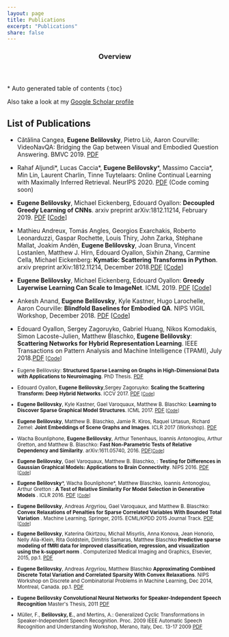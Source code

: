 ```yaml
---
layout: page
title: Publications
excerpt: "Publications"
share: false
---
```


<section id="table-of-contents" class="toc">
  <header>
    <h3>Overview</h3>
  </header>
<div id="drawer" markdown="1">
*  Auto generated table of contents
{:toc}
</div>
</section><!-- /#table-of-contents -->


Also take a look at my [Google Scholar profile](https://scholar.google.com/citations?user=CffJDoEAAAAJ&hl=en)

## List of Publications
* Cătălina Cangea, **Eugene Belilovsky**, Pietro Liò, Aaron Courville: VideoNavQA: Bridging the Gap between Visual and Embodied Question Answering. BMVC 2019.  [PDF](https://arxiv.org/abs/1908.04950) 

* Rahaf Aljundi\*, Lucas Caccia\*, **Eugene Belilovsky**\*, Massimo Caccia\*, Min Lin, Laurent Charlin, Tinne Tuytelaars: Online Continual Learning with Maximally Inferred Retrieval.  NeurIPS 2020. [PDF](https://arxiv.org/abs/1908.04742) (Code coming soon)

* **Eugene Belilovsky**, Michael Eickenberg, Edouard Oyallon: **Decoupled Greedy Learning of CNNs**.  arxiv preprint arXiv:1812.11214, February 2019. [PDF](https://arxiv.org/abs/1901.08164) [[Code](https://github.com/eugenium/DGL)]

* Mathieu Andreux, Tomás Angles, Georgios Exarchakis, Roberto Leonarduzzi, Gaspar Rochette, Louis Thiry, John Zarka, Stéphane Mallat, Joakim Andén, **Eugene Belilovsky**, Joan Bruna, Vincent Lostanlen, Matthew J. Hirn, Edouard Oyallon, Sixhin Zhang, Carmine Cella, Michael Eickenberg: **Kymatio: Scattering Transforms in Python**.  arxiv preprint arXiv:1812.11214, December 2018.[PDF](https://arxiv.org/pdf/1812.11214.pdf) [[Code](https://www.kymat.io/)]

* **Eugene Belilovsky**, Michael Eickenberg, Edouard Oyallon: **Greedy Layerwise Learning Can Scale to ImageNet**.  ICML 2019. [PDF](https://arxiv.org/pdf/1812.11446.pdf) [[Code](https://github.com/eugenium/layerCNN)]

* Ankesh Anand, **Eugene Belilovsky**, Kyle Kastner, Hugo Larochelle, Aaron Courville: **Blindfold Baselines for Embodied QA**. NIPS VIGIL Workshop, December 2018. [PDF](https://arxiv.org/pdf/1811.05013.pdf) [[Code](https://github.com/ankeshanand/blindfold-baselines-eqa)]

* Edouard Oyallon, Sergey Zagoruyko, Gabriel Huang, Nikos Komodakis, Simon Lacoste-Julien, Matthew Blaschko, **Eugene Belilovsky**: **Scattering Networks for Hybrid Representation Learning**. IEEE Transactions on Pattern Analysis and Machine Intelligence (TPAMI), July 2018.[PDF](https://hal.inria.fr/hal-01837587/document)<small> [[Code](https://github.com/edouardoyallon/scalingscattering)]

* Eugene Belilovsky: **Structured Sparse Learning on Graphs in High-Dimensional Data with Applications to Neuroimaging**. PhD Thesis. [PDF](Papers/Thesis_Manuscript__Leuven_.pdf)

* Edouard Oyallon, **Eugene Belilovsky**,Sergey Zagoruyko: **Scaling the Scattering Transform: Deep Hybrid Networks**. ICCV 2017. <i class="fa fa-file-pdf-o"></i> [PDF](https://arxiv.org/pdf/1703.08961.pdf)<small> [[Code](https://github.com/edouardoyallon/scalingscattering)]</small>

* **Eugene Belilovsky**, Kyle Kastner, Gael Varoquaux, Matthew B. Blaschko: **Learning to Discover Sparse Graphical Model Structures**. ICML 2017. <i class="fa fa-file-pdf-o"></i> [PDF](https://arxiv.org/pdf/1605.06359.pdf)<small> [[Code](https://github.com/eugenium/LearnGraphDiscovery)]</small>

* **Eugene Belilovsky**, Matthew B. Blaschko, Jamie R. Kiros, Raquel Urtasun, Richard Zemel: **Joint Embeddings of Scene Graphs and Images**. ICLR 2017 (Workshop). <i class="fa fa-file-pdf-o"></i> [PDF](https://openreview.net/pdf?id=BkyScySKl)

* Wacha Bounliphone, **Eugene Belilovsky**, Arthur Tenenhaus, Ioannis Antonoglou, Arthur Gretton, and Matthew B. Blaschko: **Fast Non-Parametric Tests of Relative Dependency and Similarity**. arXiv:1611.05740, 2016. [PDF](https://arxiv.org/pdf/1611.05740.pdf)<small>[[Code](https://github.com/eugenium/MMD)]</small>

* **Eugene Belilovsky**, Gael Varoquaux, Matthew B. Blaschko, : **Testing for Differences in Gaussian Graphical Models: Applications to Brain Connectivity**. NIPS 2016. <i class="fa fa-file-pdf-o"></i> [PDF](https://arxiv.org/pdf/1512.08643.pdf)<small> [[Code](https://github.com/eugenium/EdgeDifferenceTest)]</small>

* **Eugene Belilovsky***, Wacha Bounliphone*, Matthew Blaschko, Ioannis Antonoglou, Arthur Gretton : **A Test of Relative Similarity For Model Selection in Generative Models** . ICLR 2016. <i class="fa fa-file-pdf-o"></i> [PDF](http://arxiv.org/pdf/1511.04581.pdf) <small>[[Code](https://github.com/eugenium/MMD)]</small>

* **Eugene Belilovsky**, Andreas Argyriou, Gael Varoquaux, and Matthew B. Blaschko: **Convex Relaxations of Penalties for Sparse Correlated Variables With Bounded Total Variation** . Machine Learning, Springer, 2015. ECML/KPDD 2015 Journal Track. <i class="fa fa-file-pdf-o"></i> [PDF](Papers/ConvexECML2015.pdf) <small>[[Code](https://github.com/eugenium/StructuredSparsityRegularization)]</small>

* **Eugene Belilovsky**, Katerina Gkirtzou, Michail Misyrlis, Anna Konova, Jean Honorio, Nelly Alia-Klein, Rita Goldstein, Dimitris Samaras, Matthew Blaschko **Predictive sparse modeling of fMRI data for improved classification, regression, and visualization using the k-support norm** . Computerized Medical Imaging and Graphics, Elsevier, 2015, pp.1.<i class="fa fa-file-pdf-o"></i> [PDF](http://people.csail.mit.edu/jhonorio/ksupport_cmig15.pdf)

* **Eugene Belilovsky**, Andreas Argyriou, Matthew Blaschko **Approximating Combined Discrete Total Variation and Correlated Sparsity With Convex Relaxations**. NIPS Workshop on Discrete and Combinatorial Problems in Machine Learning, Dec 2014, Montreal, Canada. pp.1.<i class="fa fa-file-pdf-o"></i> [PDF](discml.cc)

* **Eugene Belilovsky** **Convolutional Neural Networks for Speaker-Independent Speech Recognition** Master's Thesis, 2011<i class="fa fa-file-pdf-o"></i> [PDF](Papers/ConvSpeechMasters.pdf)

* Müller, F., **Belilovsky, E.**, and Mertins, A.: Generalized Cyclic Transformations in Speaker-Independent Speech Recognition.	Proc. 2009 IEEE Automatic Speech Recognition and Understanding Workshop, Merano, Italy, Dec. 13-17 2009<i class="fa fa-file-pdf-o"></i> [PDF](https://www.isip.uni-luebeck.de/fileadmin/uploads/tx_wapublications/AS090112.pdf)

